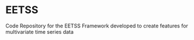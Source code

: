 # EETSS
Code Repository for the EETSS Framework developed to create features for multivariate time series data
